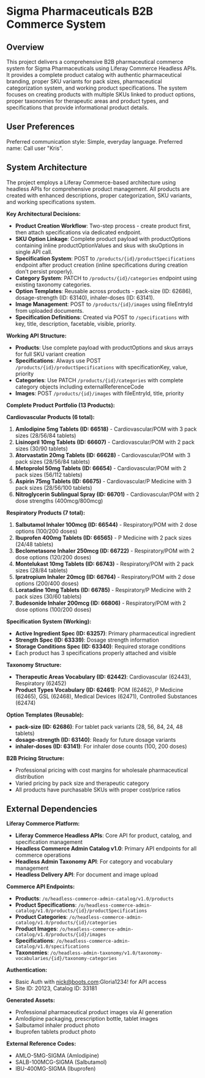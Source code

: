 # Sigma Pharmaceuticals B2B Commerce System

## Overview
This project delivers a comprehensive B2B pharmaceutical commerce system for Sigma Pharmaceuticals using Liferay Commerce Headless APIs. It provides a complete product catalog with authentic pharmaceutical branding, proper SKU variants for pack sizes, pharmaceutical categorization system, and working product specifications. The system focuses on creating products with multiple SKUs linked to product options, proper taxonomies for therapeutic areas and product types, and specifications that provide informational product details.

## User Preferences
Preferred communication style: Simple, everyday language.
Preferred name: Call user "Kris".

## System Architecture
The project employs a Liferay Commerce-based architecture using headless APIs for comprehensive product management. All products are created with enhanced descriptions, proper categorization, SKU variants, and working specifications system.

**Key Architectural Decisions:**
- **Product Creation Workflow**: Two-step process - create product first, then attach specifications via dedicated endpoint.
- **SKU Option Linkage**: Complete product payload with productOptions containing inline productOptionValues and skus with skuOptions in single API call.
- **Specification System**: POST to `/products/{id}/productSpecifications` endpoint after product creation (inline specifications during creation don't persist properly).
- **Category System**: PATCH to `/products/{id}/categories` endpoint using existing taxonomy categories.
- **Option Templates**: Reusable across products - pack-size (ID: 62686), dosage-strength (ID: 63140), inhaler-doses (ID: 63141).
- **Image Management**: POST to `/products/{id}/images` using fileEntryId from uploaded documents.
- **Specification Definitions**: Created via POST to `/specifications` with key, title, description, facetable, visible, priority.

**Working API Structure:**
- **Products**: Use complete payload with productOptions and skus arrays for full SKU variant creation
- **Specifications**: Always use POST `/products/{id}/productSpecifications` with specificationKey, value, priority
- **Categories**: Use PATCH `/products/{id}/categories` with complete category objects including externalReferenceCode
- **Images**: POST `/products/{id}/images` with fileEntryId, title, priority

**Complete Product Portfolio (13 Products):**

**Cardiovascular Products (6 total):**
1. **Amlodipine 5mg Tablets (ID: 66518)** - Cardiovascular/POM with 3 pack sizes (28/56/84 tablets)
2. **Lisinopril 10mg Tablets (ID: 66607)** - Cardiovascular/POM with 2 pack sizes (30/90 tablets)
3. **Atorvastatin 20mg Tablets (ID: 66628)** - Cardiovascular/POM with 3 pack sizes (28/56/84 tablets)
4. **Metoprolol 50mg Tablets (ID: 66654)** - Cardiovascular/POM with 2 pack sizes (56/112 tablets)
5. **Aspirin 75mg Tablets (ID: 66675)** - Cardiovascular/P Medicine with 3 pack sizes (28/56/100 tablets)
6. **Nitroglycerin Sublingual Spray (ID: 66701)** - Cardiovascular/POM with 2 dose strengths (400mcg/800mcg)

**Respiratory Products (7 total):**
1. **Salbutamol Inhaler 100mcg (ID: 66544)** - Respiratory/POM with 2 dose options (100/200 doses)
2. **Ibuprofen 400mg Tablets (ID: 66565)** - P Medicine with 2 pack sizes (24/48 tablets)
3. **Beclometasone Inhaler 250mcg (ID: 66722)** - Respiratory/POM with 2 dose options (120/200 doses)
4. **Montelukast 10mg Tablets (ID: 66743)** - Respiratory/POM with 2 pack sizes (28/84 tablets)
5. **Ipratropium Inhaler 20mcg (ID: 66764)** - Respiratory/POM with 2 dose options (200/400 doses)
6. **Loratadine 10mg Tablets (ID: 66785)** - Respiratory/P Medicine with 2 pack sizes (30/60 tablets)
7. **Budesonide Inhaler 200mcg (ID: 66806)** - Respiratory/POM with 2 dose options (100/200 doses)

**Specification System (Working):**
- **Active Ingredient Spec (ID: 63257)**: Primary pharmaceutical ingredient
- **Strength Spec (ID: 63339)**: Dosage strength information  
- **Storage Conditions Spec (ID: 63340)**: Required storage conditions
- Each product has 3 specifications properly attached and visible

**Taxonomy Structure:**
- **Therapeutic Areas Vocabulary (ID: 62442)**: Cardiovascular (62443), Respiratory (62452)
- **Product Types Vocabulary (ID: 62461)**: POM (62462), P Medicine (62465), GSL (62468), Medical Devices (62471), Controlled Substances (62474)

**Option Templates (Reusable):**
- **pack-size (ID: 62686)**: For tablet pack variants (28, 56, 84, 24, 48 tablets)
- **dosage-strength (ID: 63140)**: Ready for future dosage variants
- **inhaler-doses (ID: 63141)**: For inhaler dose counts (100, 200 doses)

**B2B Pricing Structure:**
- Professional pricing with cost margins for wholesale pharmaceutical distribution
- Varied pricing by pack size and therapeutic category
- All products have purchasable SKUs with proper cost/price ratios

## External Dependencies

**Liferay Commerce Platform:**
- **Liferay Commerce Headless APIs**: Core API for product, catalog, and specification management
- **Headless Commerce Admin Catalog v1.0**: Primary API endpoints for all commerce operations
- **Headless Admin Taxonomy API**: For category and vocabulary management
- **Headless Delivery API**: For document and image upload

**Commerce API Endpoints:**
- **Products**: `/o/headless-commerce-admin-catalog/v1.0/products`
- **Product Specifications**: `/o/headless-commerce-admin-catalog/v1.0/products/{id}/productSpecifications`
- **Product Categories**: `/o/headless-commerce-admin-catalog/v1.0/products/{id}/categories`
- **Product Images**: `/o/headless-commerce-admin-catalog/v1.0/products/{id}/images`
- **Specifications**: `/o/headless-commerce-admin-catalog/v1.0/specifications`
- **Taxonomies**: `/o/headless-admin-taxonomy/v1.0/taxonomy-vocabularies/{id}/taxonomy-categories`

**Authentication:**
- Basic Auth with nick@boots.com:Gloria1234! for API access
- Site ID: 20123, Catalog ID: 33181

**Generated Assets:**
- Professional pharmaceutical product images via AI generation
- Amlodipine packaging, prescription bottle, tablet images
- Salbutamol inhaler product photo
- Ibuprofen tablets product photo

**External Reference Codes:**
- AMLO-5MG-SIGMA (Amlodipine)
- SALB-100MCG-SIGMA (Salbutamol) 
- IBU-400MG-SIGMA (Ibuprofen)